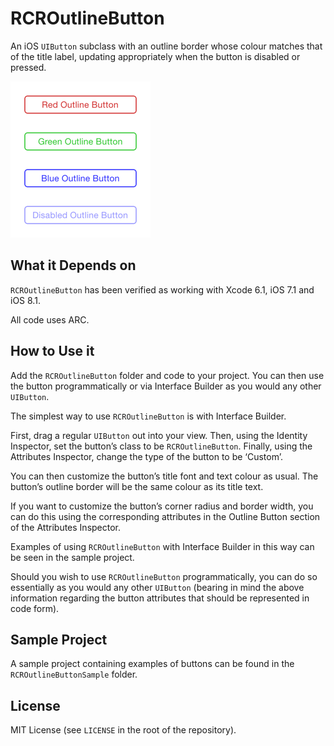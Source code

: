 RCROutlineButton
================

An iOS `UIButton` subclass with an outline border whose colour matches that of the title label, updating appropriately when the button is disabled or pressed.

![Sample app screenshot](./screenshot.png)

## What it Depends on

`RCROutlineButton` has been verified as working with Xcode 6.1, iOS 7.1 and iOS 8.1.

All code uses ARC.

## How to Use it

Add the `RCROutlineButton` folder and code to your project. You can then use the button programmatically or via Interface Builder as you would any other `UIButton`.

The simplest way to use `RCROutlineButton` is with Interface Builder.

First, drag a regular `UIButton` out into your view. Then, using the Identity Inspector, set the button’s class to be `RCROutlineButton`. Finally, using the Attributes Inspector, change the type of the button to be ‘Custom’.

You can then customize the button’s title font and text colour as usual. The button’s outline border will be the same colour as its title text.

If you want to customize the button’s corner radius and border width, you can do this using the corresponding attributes in the Outline Button section of the Attributes Inspector.

Examples of using `RCROutlineButton` with Interface Builder in this way can be seen in the sample project.

Should you wish to use `RCROutlineButton` programmatically, you can do so essentially as you would any other `UIButton` (bearing in mind the above information regarding the button attributes that should be represented in code form).

## Sample Project

A sample project containing examples of buttons can be found in the `RCROutlineButtonSample` folder.

## License

MIT License (see `LICENSE` in the root of the repository).
